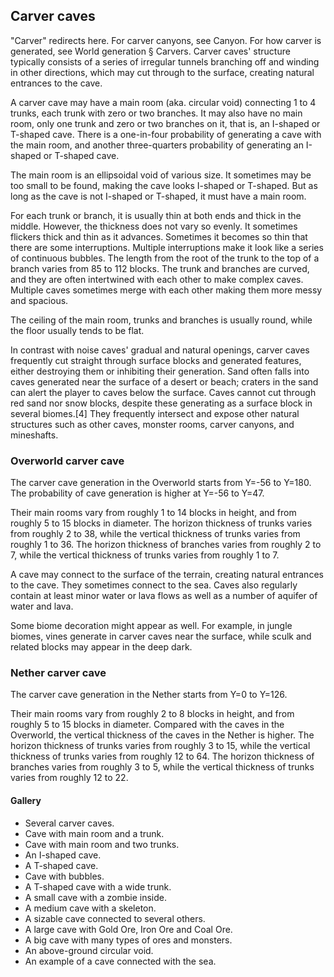 ## Carver caves
"Carver" redirects here.  For carver canyons, see Canyon.  For how carver is generated, see World generation § Carvers.
Carver caves' structure typically consists of a series of irregular tunnels branching off and winding in other directions, which may cut through to the surface, creating natural entrances to the cave.

A carver cave may have a main room (aka. circular void) connecting 1 to 4 trunks, each trunk with zero or two branches. It may also have no main room, only one trunk and zero or two branches on it, that is, an I-shaped or T-shaped cave. There is a one-in-four probability of generating a cave with the main room, and another three-quarters probability of generating an I-shaped or T-shaped cave.

The main room is an ellipsoidal void of various size. It sometimes may be too small to be found, making the cave looks I-shaped or T-shaped. But as long as the cave is not I-shaped or T-shaped, it must have a main room. 

For each trunk or branch, it is usually thin at both ends and thick in the middle. However, the thickness does not vary so evenly. It sometimes flickers thick and thin as it advances. Sometimes it becomes so thin that there are some interruptions. Multiple interruptions make it look like a series of continuous bubbles. The length from the root of the trunk to the top of a branch varies from 85 to 112 blocks.
The trunk and branches are curved, and they are often intertwined with each other to make complex caves. Multiple caves sometimes merge with each other making them more messy and spacious.

The ceiling of the main room, trunks and branches is usually round, while the floor usually tends to be flat.

In contrast with noise caves' gradual and natural openings, carver caves frequently cut straight through surface blocks and generated features, either destroying them or inhibiting their generation. Sand often falls into caves generated near the surface of a desert or beach; craters in the sand can alert the player to caves below the surface. Caves cannot cut through red sand nor snow blocks, despite these generating as a surface block in several biomes.[4] They frequently intersect and expose other natural structures such as other caves, monster rooms, carver canyons, and mineshafts.

### Overworld carver cave
The carver cave generation in the Overworld starts from Y=-56 to Y=180. The probability of cave generation is higher at Y=-56 to Y=47.

Their main rooms vary from roughly 1 to 14 blocks in height, and from roughly 5 to 15 blocks in diameter.
The horizon thickness of trunks varies from roughly 2 to 38, while the vertical thickness of trunks varies from roughly 1 to 36.
The horizon thickness of branches varies from roughly 2 to 7, while the vertical thickness of trunks varies from roughly 1 to 7.

A cave may connect to the surface of the terrain, creating natural entrances to the cave. They sometimes connect to the sea. Caves also regularly contain at least minor water or lava flows as well as a number of aquifer of water and lava.

Some biome decoration might appear as well. For example, in jungle biomes, vines generate in carver caves near the surface, while sculk and related blocks may appear in the deep dark.

### Nether carver cave
The carver cave generation in the Nether starts from Y=0 to Y=126.

Their main rooms vary from roughly 2 to 8 blocks in height, and from roughly 5 to 15 blocks in diameter. Compared with the caves in the Overworld, the vertical thickness of the caves in the Nether is higher. The horizon thickness of trunks varies from roughly 3 to 15, while the vertical thickness of trunks varies from roughly 12 to 64. The horizon thickness of branches varies from roughly 3 to 5, while the vertical thickness of trunks varies from roughly 12 to 22.

#### Gallery
- Several carver caves.
- Cave with main room and a trunk.
- Cave with main room and two trunks.
- An I-shaped cave.
- A T-shaped cave.
- Cave with bubbles.
- A T-shaped cave with a wide trunk.
- A small cave with a zombie inside.
- A medium cave with a skeleton.
- A sizable cave connected to several others.
- A large cave with Gold Ore, Iron Ore and Coal Ore.
- A big cave with many types of ores and monsters.
- An above-ground circular void.
- An example of a cave connected with the sea.


